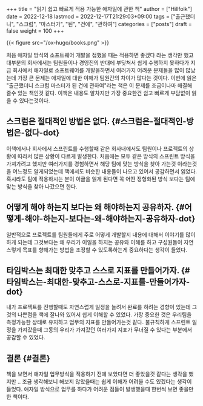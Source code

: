 +++
title = "읽기 쉽고 빠르게 적용 가능한 애자일에 관한 책"
author = ["Hillfolk"]
date = 2022-12-18
lastmod = 2022-12-17T21:29:03+09:00
tags = ["출근했더니", "스크럼", "마스터가", "된", "건에", "관하여"]
categories = ["posts"]
draft = false
weight = 100
+++

{{< figure src="/ox-hugo/books.png" >}}

처음 애자일 방식의 소프트웨어 개발을 접했을 때는 적용하면 좋겠다 라는 생각만 했고 대부분의 회사에서는 팀원들이나 경영진의 반대에 부딪쳐서 쉽게 수행하지 못하다가 지금 회사에서 애자일로 소프트웨어를 개발을하면서 여러가지 어려운 문제들을 많이 많났는데 가장 큰 문제는 애자일에 대한 이해가 팀원간의 차이가 많다는 것이다. 이번에 읽은 "출근했더니 스크럼 마스터가 된 건에 관하여"라는 책은 이 문제를 조금이나마 해결해 줄수 있는 책인것 같다. 이책은 내용도 알차지만 가장 중요한건 쉽고 빠르게 부담없이 읽을 수 있다는것이다.


## 스크럼은 절대적인 방법은 없다. {#스크럼은-절대적인-방법은-없다-dot}

이책에서나 회사에서 스프린트를 수행할때 같은 회사내에서도 팀원이나 프로젝트의 상황에 따라서 많은 상황이 다르게 발생한다. 처음에는 모두 같은 방식의 스프린트 방식을 가져가려고 했지만 여러가지를 경험하면서 해당 팀에 맞는 방식을 찾아 가는것 이라는것을 어느정도 알게되었는데 책에서도 비슷한 내용들이 나오고 있어서 공감하면서 읽었다. 혹시라도 팀에 적용하시는 분이 이글을 읽게 된다면 꼭 어떤 정형화된 방식 보다는 팀에 맞는 방식을 찾아 나갔으면 한다.


## 어떻게 해야 하는지 보다는 왜 해야하는지 공유하자. {#어떻게-해야-하는지-보다는-왜-해야하는지-공유하자-dot}

일반적으로 프로젝트를 팀원들에게 주로 어떻게 개발할지 내용에 대해서 이야기를 많이 하게 되는데 그것보다는 왜 우리가 이일을 하지는 공유와 이해를 하고 구성원들이 자연스렇게 목표를 향해가는 방법을 조정할 수 있도록하는게 중요하다는 생각이 들었다.


## 타임박스는 최대한 맞추고 스스로 지표를 만들어가자. {#타임박스는-최대한-맞추고-스스로-지표를-만들어가자-dot}

내가 프로젝트를 진행할때도 자연스럽게 일정을 늘려서 완료를 하려는 경향이 있는데 그것의 나쁜점을 책에 잘나와 있어서 쉽게 이해할 수 있었다. 가장 중요한 것은 우리팀을 측정가능한 상태로 유지하고 업무의 지표를 만들어가는것 같다. 불규칙하게 스프린트 일정을 가져갔을때 그동의 우리가 가져갔던 여러가지 지표가 무너질 수 있다는 부분에서 공감할 수 있었다.


## 결론 {#결론}

책을 보면서 애자일 업무방식을 적용하기 전에 보았다면 더 좋았을것 같다는 생각을 했지만 .. 조금 생각해보니 해보지 않았을때는 쉽게 이해가 어려울 수도 있겠다는 생각이 들었다. 애자일 방식으로 업무를 하다가 어려운 점들이 발생했을때 한번씩 보면 좋을만한 책이다.
